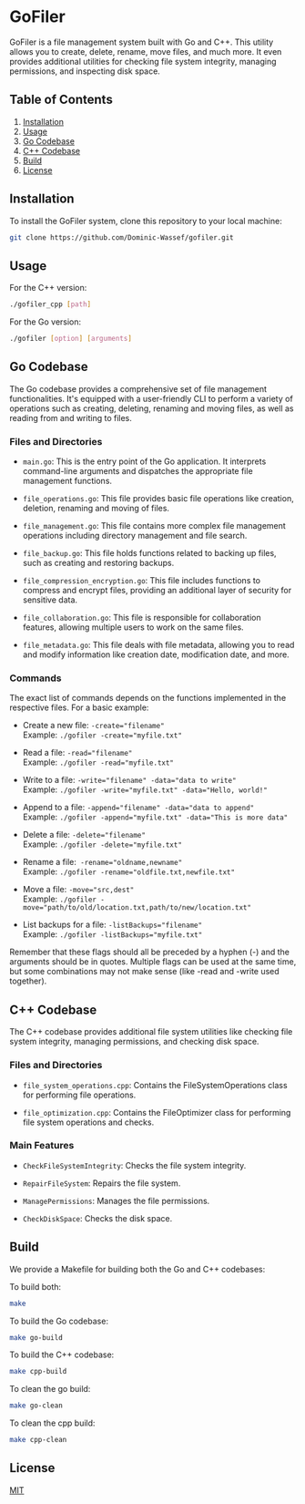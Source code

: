 # GoFiler

GoFiler is a file management system built with Go and C++. This utility allows you to create, delete, rename, move files, and much more. It even provides additional utilities for checking file system integrity, managing permissions, and inspecting disk space.

## Table of Contents

1. [Installation](#installation)
2. [Usage](#usage)
3. [Go Codebase](#go-codebase)
4. [C++ Codebase](#c-codebase)
5. [Build](#build)
6. [License](#license)

## Installation

To install the GoFiler system, clone this repository to your local machine:

```bash
git clone https://github.com/Dominic-Wassef/gofiler.git
```

## Usage
For the C++ version:
```bash
./gofiler_cpp [path]
```

For the Go version:
```bash
./gofiler [option] [arguments]
```

## Go Codebase

The Go codebase provides a comprehensive set of file management functionalities. It's equipped with a user-friendly CLI to perform a variety of operations such as creating, deleting, renaming and moving files, as well as reading from and writing to files.

### Files and Directories

- `main.go`: This is the entry point of the Go application. It interprets command-line arguments and dispatches the appropriate file management functions.

- `file_operations.go`: This file provides basic file operations like creation, deletion, renaming and moving of files.

- `file_management.go`: This file contains more complex file management operations including directory management and file search.

- `file_backup.go`: This file holds functions related to backing up files, such as creating and restoring backups.

- `file_compression_encryption.go`: This file includes functions to compress and encrypt files, providing an additional layer of security for sensitive data.

- `file_collaboration.go`: This file is responsible for collaboration features, allowing multiple users to work on the same files.

- `file_metadata.go`: This file deals with file metadata, allowing you to read and modify information like creation date, modification date, and more.

### Commands

The exact list of commands depends on the functions implemented in the respective files. For a basic example:

- Create a new file: `-create="filename"`<br />
Example: `./gofiler -create="myfile.txt"`

- Read a file: `-read="filename"`<br />
Example: `./gofiler -read="myfile.txt"`

- Write to a file: `-write="filename" -data="data to write"`<br />
Example: `./gofiler -write="myfile.txt" -data="Hello, world!"`

- Append to a file: `-append="filename" -data="data to append"`<br />
Example: `./gofiler -append="myfile.txt" -data="This is more data"`

- Delete a file: `-delete="filename"`<br />
Example: `./gofiler -delete="myfile.txt"`

- Rename a file:` -rename="oldname,newname"`<br />
Example: `./gofiler -rename="oldfile.txt,newfile.txt"`

- Move a file: `-move="src,dest"`<br />
Example: `./gofiler -move="path/to/old/location.txt,path/to/new/location.txt"`

- List backups for a file: `-listBackups="filename"`<br />
Example: `./gofiler -listBackups="myfile.txt"`

Remember that these flags should all be preceded by a hyphen (-) and the arguments should be in quotes. Multiple flags can be used at the same time, but some combinations may not make sense (like -read and -write used together).

## C++ Codebase
The C++ codebase provides additional file system utilities like checking file system integrity, managing permissions, and checking disk space.

### Files and Directories
- `file_system_operations.cpp`: Contains the FileSystemOperations class for performing file operations.

- `file_optimization.cpp`: Contains the FileOptimizer class for performing file system operations and checks.

### Main Features<br />
- `CheckFileSystemIntegrity`: Checks the file system integrity.

- `RepairFileSystem`: Repairs the file system.

- `ManagePermissions`: Manages the file permissions.

- `CheckDiskSpace`: Checks the disk space.

## Build
We provide a Makefile for building both the Go and C++ codebases:

To build both:
```bash
make
```

To build the Go codebase:
```bash
make go-build
```

To build the C++ codebase:
```bash
make cpp-build
```

To clean the go build:
```bash
make go-clean
```

To clean the cpp build:
```bash
make cpp-clean
```

## License
[MIT](https://choosealicense.com/licenses/mit/)
